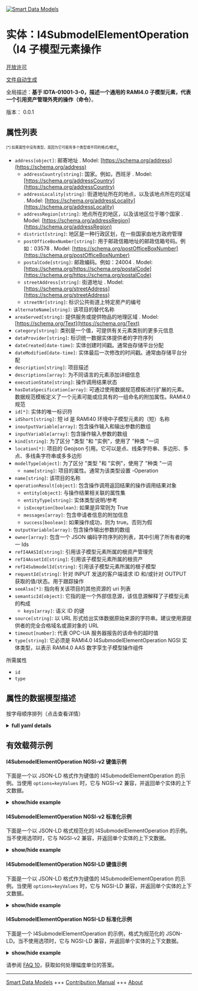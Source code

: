 <!-- 10-Header -->  
[![Smart Data Models](https://smartdatamodels.org/wp-content/uploads/2022/01/SmartDataModels_logo.png "Logo")](https://smartdatamodels.org)  
实体：I4SubmodelElementOperation（I4 子模型元素操作  
========================================<!-- /10-Header -->  
<!-- 15-License -->  
[开放许可](https://github.com/smart-data-models//dataModel.AAS/blob/master/I4SubmodelElementOperation/LICENSE.md)  
[文件自动生成](https://docs.google.com/presentation/d/e/2PACX-1vTs-Ng5dIAwkg91oTTUdt8ua7woBXhPnwavZ0FxgR8BsAI_Ek3C5q97Nd94HS8KhP-r_quD4H0fgyt3/pub?start=false&loop=false&delayms=3000#slide=id.gb715ace035_0_60)  
<!-- /15-License -->  
<!-- 20-Description -->  
全局描述：**基于 IDTA-01001-3-0，描述一个通用的 RAMI4.0 子模型元素，代表一个引用资产管理外壳的操作（命令）**。  
版本： 0.0.1  
<!-- /20-Description -->  
<!-- 30-PropertiesList -->  

## 属性列表  

<sup><sub>[*] 如果属性中没有类型，是因为它可能有多个类型或不同的格式/模式</sub></sup>。  
- `address[object]`: 邮寄地址  . Model: [https://schema.org/address](https://schema.org/address)	- `addressCountry[string]`: 国家。例如，西班牙  . Model: [https://schema.org/addressCountry](https://schema.org/addressCountry)  
	- `addressLocality[string]`: 街道地址所在的地点，以及该地点所在的区域  . Model: [https://schema.org/addressLocality](https://schema.org/addressLocality)  
	- `addressRegion[string]`: 地点所在的地区，以及该地区位于哪个国家  . Model: [https://schema.org/addressRegion](https://schema.org/addressRegion)  
	- `district[string]`: 地区是一种行政区划，在一些国家由地方政府管理    
	- `postOfficeBoxNumber[string]`: 用于邮政信箱地址的邮政信箱号码。例如：03578  . Model: [https://schema.org/postOfficeBoxNumber](https://schema.org/postOfficeBoxNumber)  
	- `postalCode[string]`: 邮政编码。例如：24004  . Model: [https://schema.org/https://schema.org/postalCode](https://schema.org/https://schema.org/postalCode)  
	- `streetAddress[string]`: 街道地址  . Model: [https://schema.org/streetAddress](https://schema.org/streetAddress)  
	- `streetNr[string]`: 标识公共街道上特定房产的编号    
- `alternateName[string]`: 该项目的替代名称  - `areaServed[string]`: 提供服务或提供物品的地理区域  . Model: [https://schema.org/Text](https://schema.org/Text)- `category[string]`: 类别是一个值，可提供有关元素类别的更多元信息  - `dataProvider[string]`: 标识统一数据实体提供者的字符序列  - `dateCreated[date-time]`: 实体创建时间戳。通常由存储平台分配  - `dateModified[date-time]`: 实体最后一次修改的时间戳。通常由存储平台分配  - `description[string]`: 项目描述  - `descriptions[array]`: 为不同语言的元素添加详细信息  - `executionState[string]`: 操作调用结果状态  - `hasDataSpecification[array]`: 可通过使用数据规范模板进行扩展的元素。数据规范模板定义了一个元素可能或应具有的一组命名的附加属性。RAMI4.0 规范  - `id[*]`: 实体的唯一标识符  - `idShort[string]`: 短 id 是 RAMI40 环境中子模型元素的（短）名称  - `inoutputVariable[array]`: 包含操作输入和输出参数的数组  - `inputVariable[array]`: 包含操作输入参数的数组  - `kind[string]`: 为了区分 "类型 "和 "实例"，使用了 "种类 "一词  - `location[*]`: 项目的 Geojson 引用。它可以是点、线条字符串、多边形、多点、多线条字符串或多多边形  - `modelType[object]`: 为了区分 "类型 "和 "实例"，使用了 "种类 "一词  	- `name[string]`: 项目的属性。通常为该类型设置 -Operation    
- `name[string]`: 该项目的名称  - `operationResult[object]`: 包含操作调用返回结果的操作调用结果对象  	- `entity[object]`: 与操作结果相关联的属性集    
	- `entityType[string]`: 实体类型说明/参考    
	- `isException[boolean]`: 如果是异常则为 True    
	- `messages[array]`: 包含申请者信息的附加信息    
	- `success[boolean]`: 如果操作成功，则为 true。否则为假    
- `outputVariable[array]`: 包含操作输出参数的数组  - `owner[array]`: 包含一个 JSON 编码字符序列的列表，其中引用了所有者的唯一 Ids  - `refI4AASId[string]`: 引用该子模型元素所属的根资产管理壳  - `refI4AssetId[string]`: 引用该子模型元素所属的根资产  - `refI4SubmodelId[string]`: 引用该子模型元素所属的根子模型  - `requestId[string]`: 针对 INPUT 发送的客户端请求 ID 和/或针对 OUTPUT 获取的值/状态。用于跟踪操作  - `seeAlso[*]`: 指向有关该项目的其他资源的 uri 列表  - `semanticId[object]`: 它指的是一个外部信息源，该信息源解释了子模型元素的构成  	- `keys[array]`: 语义 ID 的键    
- `source[string]`: 以 URL 形式给出实体数据原始来源的字符串。建议使用源提供者的完全合格域名或源对象的 URL  - `timeout[number]`: 代表 OPC-UA 服务器报告的该命令的超时值  - `type[string]`: 它必须是 RAMI4.0 I4SubmodelElementOperation NGSI 实体类型，以表示 RAMI4.0 AAS 数字孪生子模型操作组件  <!-- /30-PropertiesList -->  
<!-- 35-RequiredProperties -->  
所需属性  
- `id`  - `type`  <!-- /35-RequiredProperties -->  
<!-- 40-NotesYaml -->  
<!-- /40-NotesYaml -->  
<!-- 50-DataModelHeader -->  
## 属性的数据模型描述  
按字母顺序排列（点击查看详情）  
<!-- /50-DataModelHeader -->  
<!-- 60-ModelYaml -->  
<details><summary><strong>full yaml details</strong></summary>    
```yaml  
I4SubmodelElementOperation:    
  description: 'Based on IDTA-01001-3-0, describes a generic RAMI4.0 SubmodelElement representing an OPERATION (Command) of a referenced Asset Administration Shell'    
  properties:    
    address:    
      description: The mailing address    
      properties:    
        addressCountry:    
          description: 'The country. For example, Spain'    
          type: string    
          x-ngsi:    
            model: https://schema.org/addressCountry    
            type: Property    
        addressLocality:    
          description: 'The locality in which the street address is, and which is in the region'    
          type: string    
          x-ngsi:    
            model: https://schema.org/addressLocality    
            type: Property    
        addressRegion:    
          description: 'The region in which the locality is, and which is in the country'    
          type: string    
          x-ngsi:    
            model: https://schema.org/addressRegion    
            type: Property    
        district:    
          description: 'A district is a type of administrative division that, in some countries, is managed by the local government'    
          type: string    
          x-ngsi:    
            type: Property    
        postOfficeBoxNumber:    
          description: 'The post office box number for PO box addresses. For example, 03578'    
          type: string    
          x-ngsi:    
            model: https://schema.org/postOfficeBoxNumber    
            type: Property    
        postalCode:    
          description: 'The postal code. For example, 24004'    
          type: string    
          x-ngsi:    
            model: https://schema.org/https://schema.org/postalCode    
            type: Property    
        streetAddress:    
          description: The street address    
          type: string    
          x-ngsi:    
            model: https://schema.org/streetAddress    
            type: Property    
        streetNr:    
          description: Number identifying a specific property on a public street    
          type: string    
          x-ngsi:    
            type: Property    
      type: object    
      x-ngsi:    
        model: https://schema.org/address    
        type: Property    
    alternateName:    
      description: An alternative name for this item    
      type: string    
      x-ngsi:    
        type: Property    
    areaServed:    
      description: The geographic area where a service or offered item is provided    
      type: string    
      x-ngsi:    
        model: https://schema.org/Text    
        type: Property    
    category:    
      description: The category is a value that gives further meta information w.r.t. to the class of the element    
      type: string    
      x-ngsi:    
        type: Property    
    dataProvider:    
      description: A sequence of characters identifying the provider of the harmonised data entity    
      type: string    
      x-ngsi:    
        type: Property    
    dateCreated:    
      description: Entity creation timestamp. This will usually be allocated by the storage platform    
      format: date-time    
      type: string    
      x-ngsi:    
        type: Property    
    dateModified:    
      description: Timestamp of the last modification of the entity. This will usually be allocated by the storage platform    
      format: date-time    
      type: string    
      x-ngsi:    
        type: Property    
    description:    
      description: A description of this item    
      type: string    
      x-ngsi:    
        type: Property    
    descriptions:    
      description: For adding detailed knowledge about the Element in different languages    
      items:    
        description: Every object containing a description    
        properties:    
          language:    
            description: Substring identifying the language. Acronym according to ISO 639-1    
            type: string    
            x-ngsi:    
              type: Property    
          text:    
            description: The Description text is filled here    
            type: string    
            x-ngsi:    
              type: Property    
        type: object    
        x-ngsi:    
          type: Property    
      type: array    
      x-ngsi:    
        type: Property    
    executionState:    
      description: The operation invocation result state    
      enum:    
        - canceled    
        - completed    
        - failed    
        - initiated    
        - running    
        - timeout    
      type: string    
      x-ngsi:    
        type: Property    
    hasDataSpecification:    
      description: Element that can be extended by using data specification templates. A data specification template defines a named set of additional attributes an element may or shall have. RAMI4.0 specification    
      items:    
        description: Object containing the elements of the data specification    
        properties:    
          type:    
            description: 'Link, url or description of the specified data. DataSpecification template conformant to IEC61360'    
            type: string    
            x-ngsi:    
              type: Property    
        type: object    
        x-ngsi:    
          type: Property    
      type: array    
      x-ngsi:    
        type: Property    
    id:    
      anyOf:    
        - description: Identifier format of any NGSI entity    
          maxLength: 256    
          minLength: 1    
          pattern: ^[\w\-\.\{\}\$\+\*\[\]`|~^@!,:\\]+$    
          type: string    
          x-ngsi:    
            type: Property    
        - description: Identifier format of any NGSI entity    
          format: uri    
          type: string    
          x-ngsi:    
            type: Property    
      description: Unique identifier of the entity    
      x-ngsi:    
        type: Property    
    idShort:    
      description: short id is the (short) name of the SubmodelElement within RAMI40 environment    
      type: string    
      x-ngsi:    
        type: Property    
    inoutputVariable:    
      description: Array with parameters that are input and output of the operation    
      items:    
        description: Defines an inoutput variable for this command request    
        properties:    
          category:    
            description: The category is a value that gives further meta information w.r.t. to the class of the element    
            type: string    
            x-ngsi:    
              type: Property    
          constraints:    
            description: Constraints an inoutput Variable may have. RAMI4.0 Asset Administration Shell specification. Version 3.0RC02    
            items:    
              description: 'Every object containing the constraints '    
              properties:    
                type:    
                  description: 'Link, url, constraint ID (AAS Version 3.0RC02) or description of the constrain to be applied'    
                  type: string    
                  x-ngsi:    
                    type: Property    
              type: object    
              x-ngsi:    
                type: Property    
            type: array    
            x-ngsi:    
              type: Property    
          descriptions:    
            description: For adding detailed knowledge about the Element in different languages    
            items:    
              description: Every object containing the attributes of the descriptions    
              properties:    
                language:    
                  description: Substring identifying the language. Acronym according to ISO 639-1    
                  type: string    
                  x-ngsi:    
                    type: Property    
                text:    
                  description: The Description text is filled here    
                  type: string    
                  x-ngsi:    
                    type: Property    
              type: object    
              x-ngsi:    
                type: Property    
            type: array    
            x-ngsi:    
              type: Property    
          hasDataSpecification:    
            description: Element that can be extended by using data specification templates. A data specification template defines a named set of additional attributes an element may or shall have. RAMI4.0 specification    
            items:    
              description: Every object containing the descriptions of the data specification    
              properties:    
                type:    
                  description: 'Link, url or description of the specified data. DataSpecification template conformant to IEC61360'    
                  type: string    
                  x-ngsi:    
                    type: Property    
              type: object    
              x-ngsi:    
                type: Property    
            type: array    
            x-ngsi:    
              type: Property    
          idShort:    
            description: short id is the (short) name of the inoutput Value -variable name- within RAMI40 environment    
            type: string    
            x-ngsi:    
              type: Property    
          kind:    
            description: 'For the distinction of ''type'' and ''instance'', the term ''kind'' is used'    
            type: string    
            x-ngsi:    
              type: Property    
          modelType:    
            description: 'For the distinction of ''type'' and ''instance'', the term ''kind'' is used'    
            properties:    
              name:    
                description: Property of the item    
                type: string    
                x-ngsi:    
                  type: Property    
            type: object    
            x-ngsi:    
              type: Property    
          value:    
            description: The obtained value in string format    
            type: string    
            x-ngsi:    
              type: Property    
          valueType:    
            description: The value type used in string format    
            properties:    
              dataObjectType:    
                description: 'Property of the item. string, integer, float, num etc. are used set for this type'    
                properties:    
                  name:    
                    description: Property of the item. Object type    
                    type: string    
                    x-ngsi:    
                      type: Property    
                type: object    
                x-ngsi:    
                  type: Property    
            type: object    
            x-ngsi:    
              type: Property    
        type: object    
        x-ngsi:    
          type: Property    
      type: array    
      x-ngsi:    
        type: Property    
    inputVariable:    
      description: Array with input parameters of the operation    
      items:    
        description: Defines an Input variable for this command request    
        properties:    
          category:    
            description: The category is a value that gives further meta information w.r.t. to the class of the element    
            type: string    
            x-ngsi:    
              type: Property    
          constraints:    
            description: Constraints an Input Variable may have. RAMI4.0 Asset Administration Shell specification. Version 3.0RC02    
            items:    
              description: The object containing the constraints    
              properties:    
                type:    
                  description: 'Link, url, constraint ID (AAS Version 3.0RC02) or description of the constrain to be applied'    
                  type: string    
                  x-ngsi:    
                    type: Property    
              type: object    
              x-ngsi:    
                type: Property    
            type: array    
            x-ngsi:    
              type: Property    
          descriptions:    
            description: For adding detailed knowledge about the Element in different languages    
            items:    
              description: Every object containing the descriptions properties    
              properties:    
                language:    
                  description: Substring identifying the language. Acronym according to ISO 639-1    
                  type: string    
                  x-ngsi:    
                    type: Property    
                text:    
                  description: The Description text is filled here    
                  type: string    
                  x-ngsi:    
                    type: Property    
              type: object    
              x-ngsi:    
                type: Property    
            type: array    
            x-ngsi:    
              type: Property    
          hasDataSpecification:    
            description: Element that can be extended by using data specification templates. A data specification template defines a named set of additional attributes an element may or shall have. RAMI4.0 specification    
            items:    
              description: Every object containing the attributes of the data specification    
              properties:    
                type:    
                  description: 'Link, url or description of the specified data. DataSpecification template conformant to IEC61360'    
                  type: string    
                  x-ngsi:    
                    type: Property    
              type: object    
              x-ngsi:    
                type: Property    
            type: array    
            x-ngsi:    
              type: Property    
          idShort:    
            description: short id is the (short) name of the Input Value -variable name- within RAMI40 environment    
            type: string    
            x-ngsi:    
              type: Property    
          kind:    
            description: 'For the distinction of ''type'' and ''instance'', the term ''kind'' is used'    
            type: string    
            x-ngsi:    
              type: Property    
          modelType:    
            description: 'For the distinction of ''type'' and ''instance'', the term ''kind'' is used'    
            properties:    
              name:    
                description: Property of the item. Usually -OperationVariable- is set for this type    
                type: string    
                x-ngsi:    
                  type: Property    
            type: object    
            x-ngsi:    
              type: Property    
          value:    
            description: The given value in string format    
            type: string    
            x-ngsi:    
              type: Property    
          valueType:    
            description: The value type used in string format    
            properties:    
              dataObjectType:    
                description: 'Property of the item. string, integer, float, num etc. are used set for this type'    
                properties:    
                  name:    
                    description: Property of the item. Object type    
                    type: string    
                    x-ngsi:    
                      type: Property    
                type: object    
                x-ngsi:    
                  type: Property    
            type: object    
            x-ngsi:    
              type: Property    
        type: object    
        x-ngsi:    
          type: Property    
      type: array    
      x-ngsi:    
        type: Property    
    kind:    
      description: 'For the distinction of ''type'' and ''instance'', the term ''kind'' is used'    
      type: string    
      x-ngsi:    
        type: Property    
    location:    
      description: 'Geojson reference to the item. It can be Point, LineString, Polygon, MultiPoint, MultiLineString or MultiPolygon'    
      oneOf:    
        - description: Geojson reference to the item. Point    
          properties:    
            bbox:    
              items:    
                type: number    
              minItems: 4    
              type: array    
            coordinates:    
              items:    
                type: number    
              minItems: 2    
              type: array    
            type:    
              enum:    
                - Point    
              type: string    
          required:    
            - type    
            - coordinates    
          title: GeoJSON Point    
          type: object    
          x-ngsi:    
            type: GeoProperty    
        - description: Geojson reference to the item. LineString    
          properties:    
            bbox:    
              items:    
                type: number    
              minItems: 4    
              type: array    
            coordinates:    
              items:    
                items:    
                  type: number    
                minItems: 2    
                type: array    
              minItems: 2    
              type: array    
            type:    
              enum:    
                - LineString    
              type: string    
          required:    
            - type    
            - coordinates    
          title: GeoJSON LineString    
          type: object    
          x-ngsi:    
            type: GeoProperty    
        - description: Geojson reference to the item. Polygon    
          properties:    
            bbox:    
              items:    
                type: number    
              minItems: 4    
              type: array    
            coordinates:    
              items:    
                items:    
                  items:    
                    type: number    
                  minItems: 2    
                  type: array    
                minItems: 4    
                type: array    
              type: array    
            type:    
              enum:    
                - Polygon    
              type: string    
          required:    
            - type    
            - coordinates    
          title: GeoJSON Polygon    
          type: object    
          x-ngsi:    
            type: GeoProperty    
        - description: Geojson reference to the item. MultiPoint    
          properties:    
            bbox:    
              items:    
                type: number    
              minItems: 4    
              type: array    
            coordinates:    
              items:    
                items:    
                  type: number    
                minItems: 2    
                type: array    
              type: array    
            type:    
              enum:    
                - MultiPoint    
              type: string    
          required:    
            - type    
            - coordinates    
          title: GeoJSON MultiPoint    
          type: object    
          x-ngsi:    
            type: GeoProperty    
        - description: Geojson reference to the item. MultiLineString    
          properties:    
            bbox:    
              items:    
                type: number    
              minItems: 4    
              type: array    
            coordinates:    
              items:    
                items:    
                  items:    
                    type: number    
                  minItems: 2    
                  type: array    
                minItems: 2    
                type: array    
              type: array    
            type:    
              enum:    
                - MultiLineString    
              type: string    
          required:    
            - type    
            - coordinates    
          title: GeoJSON MultiLineString    
          type: object    
          x-ngsi:    
            type: GeoProperty    
        - description: Geojson reference to the item. MultiLineString    
          properties:    
            bbox:    
              items:    
                type: number    
              minItems: 4    
              type: array    
            coordinates:    
              items:    
                items:    
                  items:    
                    items:    
                      type: number    
                    minItems: 2    
                    type: array    
                  minItems: 4    
                  type: array    
                type: array    
              type: array    
            type:    
              enum:    
                - MultiPolygon    
              type: string    
          required:    
            - type    
            - coordinates    
          title: GeoJSON MultiPolygon    
          type: object    
          x-ngsi:    
            type: GeoProperty    
      x-ngsi:    
        type: GeoProperty    
    modelType:    
      description: 'For the distinction of ''type'' and ''instance'', the term ''kind'' is used'    
      properties:    
        name:    
          description: Property of the item. Usually -Operation- is set for this type    
          type: string    
          x-ngsi:    
            type: Property    
      type: object    
      x-ngsi:    
        type: Property    
    name:    
      description: The name of this item    
      type: string    
      x-ngsi:    
        type: Property    
    operationResult:    
      description: Contains The operation invocation result object with the returned result of an operation invocation    
      properties:    
        entity:    
          description: Set of properties linked to the operation results    
          type: object    
          x-ngsi:    
            type: Property    
        entityType:    
          description: Entity type description/reference    
          type: string    
          x-ngsi:    
            type: Property    
        isException:    
          description: True if it is an exception    
          type: boolean    
          x-ngsi:    
            type: Property    
        messages:    
          description: Additional message containing information for the requester    
          items:    
            description: Item object for the messages    
            properties:    
              code:    
                description: Technology-dependent status or error code    
                type: string    
                x-ngsi:    
                  type: Property    
              messageType:    
                description: The message type enum    
                enum:    
                  - error    
                  - exception    
                  - info    
                  - warning    
                type: string    
                x-ngsi:    
                  type: Property    
              text:    
                description: A message containing more information for the requester about a certain happening in the backend    
                type: string    
                x-ngsi:    
                  type: Property    
            type: object    
            x-ngsi:    
              type: Property    
          type: array    
          x-ngsi:    
            type: Property    
        success:    
          description: Success true if operation succeed. False if not    
          type: boolean    
          x-ngsi:    
            type: Property    
      type: object    
      x-ngsi:    
        type: Property    
    outputVariable:    
      description: Array with Output parameters of the operation    
      items:    
        description: Defines an Output variable for this command request    
        properties:    
          category:    
            description: The category is a value that gives further meta information w.r.t. to the class of the element    
            type: string    
            x-ngsi:    
              type: Property    
          constraints:    
            description: Constraints an Output Variable may have. RAMI4.0 Asset Administration Shell specification. Version 3.0RC02    
            items:    
              description: Every object containing the description of the constraints    
              properties:    
                type:    
                  description: 'Link, url, constraint ID (AAS Version 3.0RC02) or description of the constrain to be applied'    
                  type: string    
                  x-ngsi:    
                    type: Property    
              type: object    
              x-ngsi:    
                type: Property    
            type: array    
            x-ngsi:    
              type: Property    
          descriptions:    
            description: For adding detailed knowledge about the Element in different languages    
            items:    
              description: Every object containing the attributes of the descriptions    
              properties:    
                language:    
                  description: Substring identifying the language. Acronym according to ISO 639-1    
                  type: string    
                  x-ngsi:    
                    type: Property    
                text:    
                  description: The Description text is filled here    
                  type: string    
                  x-ngsi:    
                    type: Property    
              type: object    
              x-ngsi:    
                type: Property    
            type: array    
            x-ngsi:    
              type: Property    
          hasDataSpecification:    
            description: Element that can be extended by using data specification templates. A data specification template defines a named set of additional attributes an element may or shall have. RAMI4.0 specification    
            items:    
              description: Every object containing the details of the data specification    
              properties:    
                type:    
                  description: 'Link, url or description of the specified data. DataSpecification template conformant to IEC61360'    
                  type: string    
                  x-ngsi:    
                    type: Property    
              type: object    
              x-ngsi:    
                type: Property    
            type: array    
            x-ngsi:    
              type: Property    
          idShort:    
            description: short id is the (short) name of the Output Value -variable name- within RAMI40 environment    
            type: string    
            x-ngsi:    
              type: Property    
          kind:    
            description: 'For the distinction of ''type'' and ''instance'', the term ''kind'' is used'    
            type: string    
            x-ngsi:    
              type: Property    
          modelType:    
            description: 'For the distinction of ''type'' and ''instance'', the term ''kind'' is used'    
            properties:    
              name:    
                description: Property of the item. Usually -OperationVariable- is set for this type    
                type: string    
                x-ngsi:    
                  type: Property    
            type: object    
            x-ngsi:    
              type: Property    
          value:    
            description: The obtained value in string format    
            type: string    
            x-ngsi:    
              type: Property    
          valueType:    
            description: The value type used in string format    
            properties:    
              dataObjectType:    
                description: 'Property of the item. string, integer, float, num etc. are used set for this type'    
                properties:    
                  name:    
                    description: Property of the item. Object type    
                    type: string    
                    x-ngsi:    
                      type: Property    
                type: object    
                x-ngsi:    
                  type: Property    
            type: object    
            x-ngsi:    
              type: Property    
        type: object    
        x-ngsi:    
          type: Property    
      type: array    
      x-ngsi:    
        type: Property    
    owner:    
      description: A List containing a JSON encoded sequence of characters referencing the unique Ids of the owner(s)    
      items:    
        anyOf:    
          - description: Identifier format of any NGSI entity    
            maxLength: 256    
            minLength: 1    
            pattern: ^[\w\-\.\{\}\$\+\*\[\]`|~^@!,:\\]+$    
            type: string    
            x-ngsi:    
              type: Property    
          - description: Identifier format of any NGSI entity    
            format: uri    
            type: string    
            x-ngsi:    
              type: Property    
        description: Unique identifier of the entity    
        x-ngsi:    
          type: Property    
      type: array    
      x-ngsi:    
        type: Property    
    refI4AASId:    
      description: References the root Asset Administration Shell which this SubmodelElement belongs to    
      type: string    
      x-ngsi:    
        type: Relationship    
    refI4AssetId:    
      description: References the root Asset which this SubmodelElement belongs to    
      type: string    
      x-ngsi:    
        type: Relationship    
    refI4SubmodelId:    
      description: References the root Submodel which this SubmodelElement belongs to    
      type: string    
      x-ngsi:    
        type: Relationship    
    requestId:    
      description: Client request ID sent -for INPUT- and/or the retrieved value/status -for OUTPUT-. Used to TRACK the operations    
      type: string    
      x-ngsi:    
        type: Property    
    seeAlso:    
      description: list of uri pointing to additional resources about the item    
      oneOf:    
        - items:    
            format: uri    
            type: string    
          minItems: 1    
          type: array    
        - format: uri    
          type: string    
      x-ngsi:    
        type: Property    
    semanticId:    
      description: 'It refers to an external information source, which explains the formulation of the submodel element'    
      properties:    
        keys:    
          description: Keys for the semantic id    
          items:    
            description: Every object containing the keys for the semantic id    
            properties:    
              idType:    
                description: References the ID of the type    
                type: string    
                x-ngsi:    
                  type: Property    
              index:    
                description: Integer value of the item    
                type: number    
                x-ngsi:    
                  type: Property    
              local:    
                description: Describes a local or not item    
                type: boolean    
                x-ngsi:    
                  type: Property    
              value:    
                description: Describes/includes the corresponding value    
                type: string    
                x-ngsi:    
                  type: Property    
            type: object    
            x-ngsi:    
              type: Property    
          type: array    
          x-ngsi:    
            type: Property    
      type: object    
      x-ngsi:    
        type: Property    
    source:    
      description: 'A sequence of characters giving the original source of the entity data as a URL. Recommended to be the fully qualified domain name of the source provider, or the URL to the source object'    
      type: string    
      x-ngsi:    
        type: Property    
    timeout:    
      description: Represents the timeout value for this command reported by the OPC-UA server    
      type: number    
      x-ngsi:    
        type: Property    
    type:    
      description: It has to be RAMI4.0 I4SubmodelElementOperation NGSI Entity type to represent a RAMI4.0 AAS Digital Twin Submodel Operation component    
      enum:    
        - I4SubmodelElementOperation    
      type: string    
      x-ngsi:    
        type: Property    
  required:    
    - id    
    - type    
  type: object    
  x-derived-from: https://industrialdigitaltwin.org/en/wp-content/uploads/sites/2/2023/04/IDTA-01001-3-0_SpecificationAssetAdministrationShell_Part1_Metamodel.pdf    
  x-disclaimer: 'Redistribution and use in source and binary forms, with or without modification, are permitted  provided that the license conditions are met. Copyleft (c) 2024 Contributors to Smart Data Models Program'    
  x-license-url: https://github.com/smart-data-models/dataModel.AAS/blob/master/I4SubmodelElementOperation/LICENSE.md    
  x-model-schema: https://smart-data-models.github.io/dataModel.AAS/I4SubmodelElementOperation/schema.json    
  x-model-tags: Corosect    
  x-version: 0.0.1    
```  
</details>    
<!-- /60-ModelYaml -->  
<!-- 70-MiddleNotes -->  
<!-- /70-MiddleNotes -->  
<!-- 80-Examples -->  
## 有效载荷示例  
#### I4SubmodelElementOperation NGSI-v2 键值示例  
下面是一个以 JSON-LD 格式作为键值的 I4SubmodelElementOperation 的示例。当使用 `options=keyValues` 时，它与 NGSI-v2 兼容，并返回单个实体的上下文数据。  
<details><summary><strong>show/hide example</strong></summary>    
```json  
{  
  "id": "urn:ngsi-v2:RAMI40:I4SubmodelElementOperation:OperationalCapability:MRobotExecuteTask:AASMRobotVI",  
  "type": "I4SubmodelElementOperation",  
  "category": "PARAMETER",  
  "descriptions": [  
    {  
      "language": "en",  
      "text": "Submodel operational capability [contains various data related to the operation capability of sensor]"  
    }  
  ],  
  "executionState": "initiated",  
  "hasDataSpecification": [],  
  "idShort": "MRobotExecuteTask",  
  "inoutputVariable": [],  
  "inputVariable": [  
    {  
      "value": "review",  
      "constraints": [],  
      "hasDataSpecification": [],  
      "idShort": "TaskID",  
      "category": "CONSTANT",  
      "valueType": {  
        "dataObjectType": {  
          "name": "arg.DataType"  
        }  
      },  
      "kind": "Instance",  
      "descriptions": [  
        {  
          "language": "en",  
          "text": "To give the task id to be executed"  
        }  
      ],  
      "modelType": {  
        "name": "OperationVariable"  
      }  
    }  
  ],  
  "kind": "Instance",  
  "modelType": {  
    "name": "Operation"  
  },  
  "operationResult": {  
    "success": true,  
    "isException": false,  
    "entity": {},  
    "entityType": "string",  
    "messages": [  
      {  
        "messageType": "info",  
        "text": "no message text",  
        "code": "no code"  
      }  
    ]  
  },  
  "outputVariable": [  
    {  
      "value": "review",  
      "constraints": [],  
      "hasDataSpecification": [],  
      "idShort": "CommandStatus",  
      "category": "CONSTANT",  
      "valueType": {  
        "dataObjectType": {  
          "name": "arg.DataType"  
        }  
      },  
      "kind": "Instance",  
      "descriptions": [  
        {  
          "language": "en",  
          "text": "To let the the service consumer know that the command has been received and will be processed"  
        }  
      ],  
      "modelType": {  
        "name": "OperationVariable"  
      }  
    }  
  ],  
  "refI4AASId": "urn:ngsi-v2:RAMI40:I4AAS:MRobotVI:AASMRobotVI",  
  "refI4AssetId": "urn:ngsi-v2:RAMI40:I4Asset:MRobotVI:AASMRobotVI",  
  "refI4SubmodelId": "urn:ngsi-v2:RAMI40:I4Submodel:OperationalCapability:AASMRobotVI",  
  "requestId": "review",  
  "semanticId": {  
    "keys": [  
      {  
        "type": "Submodel",  
        "local": false,  
        "value": "",  
        "index": 0,  
        "idType": ""  
      }  
    ]  
  },  
  "timeout": 0  
}  
```  
</details>  
#### I4SubmodelElementOperation NGSI-v2 标准化示例  
下面是一个以 JSON-LD 格式规范化的 I4SubmodelElementOperation 的示例。当不使用选项时，它与 NGSI-v2 兼容，并返回单个实体的上下文数据。  
<details><summary><strong>show/hide example</strong></summary>    
```json  
{  
    "id": "urn:ngsi-v2:RAMI40:I4SubmodelElementOperation:OperationalCapability:drop:AGV1",  
    "type": "I4SubmodelElementOperation",  
    "category": {  
        "type": "Text",  
        "value": "CONSTANT",  
        "metadata": {}  
    },  
    "descriptions": {  
        "type": "StructuredValue",  
        "value": [  
            {  
                "language": "en",  
                "text": "Request the AGV to drop a load"  
            }  
        ],  
        "metadata": {}  
    },  
    "hasDataSpecification": {  
        "type": "StructuredValue",  
        "value": "None",  
        "metadata": {}  
    },  
    "idShort": {  
        "type": "Text",  
        "value": "drop",  
        "metadata": {}  
    },  
    "inoutputVariable": {  
        "type": "StructuredValue",  
        "value": [],  
        "metadata": {}  
    },  
    "inputVariable": {  
        "type": "StructuredValue",  
        "value": [  
            {  
                "value": "EURO",  
                "idShort": "loadType"  
            },  
            {  
                "value": "1",  
                "idShort": "loadId"  
            },  
            {  
                "value": "0",  
                "idShort": "height"  
            },  
            {  
                "value": "0",  
                "idShort": "depth"  
            },  
            {  
                "value": "0",  
                "idShort": "side"  
            }  
        ],  
        "metadata": {}  
    },  
    "kind": {  
        "type": "Text",  
        "value": "Instance",  
        "metadata": {}  
    },  
    "modelType": {  
        "type": "StructuredValue",  
        "value": {  
            "name": "Operation"  
        },  
        "metadata": {}  
    },  
    "operationResult": {  
        "type": "StructuredValue",  
        "value": {},  
        "metadata": {}  
    },  
    "outputVariable": {  
        "type": "StructuredValue",  
        "value": [  
            {  
                "value": "",  
                "idShort": "CommandStatus"  
            }  
        ],  
        "metadata": {}  
    },  
    "refI4AASId": {  
        "type": "Text",  
        "value": "urn:ngsi-v2:RAMI40:I4AAS:AGV:AGV1",  
        "metadata": {}  
    },  
    "refI4AssetId": {  
        "type": "Text",  
        "value": "urn:ngsi-v2:RAMI40:I4Asset:AGV:AGV1",  
        "metadata": {}  
    },  
    "refI4SubmodelId": {  
        "type": "Text",  
        "value": "urn:ngsi-v2:RAMI40:I4Submodel:OperationalCapability:AGV1",  
        "metadata": {}  
    },  
    "requestId": {  
        "type": "Text",  
        "value": "3b85ce8a-e8dd-4918-b327-c049e7b3d127",  
        "metadata": {}  
    },  
    "semanticId": {  
        "type": "StructuredValue",  
        "value": {  
            "keys": []  
        },  
        "metadata": {}  
    },  
    "timeout": {  
        "type": "Number",  
        "value": 0,  
        "metadata": {}  
    },  
    "valueId": {  
        "type": "Text",  
        "value": "unused",  
        "metadata": {}  
    }  
}  
```  
</details>  
#### I4SubmodelElementOperation NGSI-LD 键值示例  
下面是一个以 JSON-LD 格式作为键值的 I4SubmodelElementOperation 的示例。当使用 `options=keyValues` 时，它与 NGSI-LD 兼容，并返回单个实体的上下文数据。  
<details><summary><strong>show/hide example</strong></summary>    
```json  
{  
  "id": "urn:ngsi-v2:RAMI40:I4SubmodelElementOperation:OperationalCapability:MRobotExecuteTask:AASMRobotVI",  
  "type": "I4SubmodelElementOperation",  
  "category": "PARAMETER",  
  "descriptions": [  
    {  
      "language": "en",  
      "text": "Submodel operational capability [contains various data related to the operation capability of sensor]"  
    }  
  ],  
  "executionState": "initiated",  
  "hasDataSpecification": [],  
  "idShort": "MRobotExecuteTask",  
  "inoutputVariable": [],  
  "inputVariable": [  
    {  
      "value": "review",  
      "hasDataSpecification": [],  
      "idShort": "TaskID",  
      "category": "CONSTANT",  
      "valueType": {  
        "dataObjectType": {  
          "name": "arg.DataType"  
        }  
      },  
      "kind": "Instance",  
      "descriptions": [  
        {  
          "language": "en",  
          "text": "To give the task id to be executed"  
        }  
      ],  
      "modelType": {  
        "name": "OperationVariable"  
      }  
    }  
  ],  
  "kind": "Instance",  
  "modelType": {  
    "name": "Operation"  
  },  
  "operationResult": {  
    "success": true,  
    "isException": false,  
    "entity": {},  
    "entityType": "string",  
    "messages": [  
      {  
        "messageType": "info",  
        "text": "no message text",  
        "code": "no code"  
      }  
    ]  
  },  
  "outputVariable": [  
    {  
      "value": "review",  
      "hasDataSpecification": [],  
      "idShort": "CommandStatus",  
      "category": "CONSTANT",  
      "valueType": {  
        "dataObjectType": {  
          "name": "arg.DataType"  
        }  
      },  
      "kind": "Instance",  
      "descriptions": [  
        {  
          "language": "en",  
          "text": "To let the the service consumer know that the command has been received and will be processed"  
        }  
      ],  
      "modelType": {  
        "name": "OperationVariable"  
      }  
    }  
  ],  
  "refI4AASId": "urn:ngsi-v2:RAMI40:I4AAS:MRobotVI:AASMRobotVI",  
  "refI4AssetId": "urn:ngsi-v2:RAMI40:I4Asset:MRobotVI:AASMRobotVI",  
  "refI4SubmodelId": "urn:ngsi-v2:RAMI40:I4Submodel:OperationalCapability:AASMRobotVI",  
  "requestId": "review",  
  "semanticId": {  
    "keys": [  
      {  
        "type": "Submodel",  
        "local": false,  
        "value": "",  
        "index": 0,  
        "idType": ""  
      }  
    ]  
  },  
  "timeout": 0,  
  "@context": [  
    "https://smart-data-models.github.io/dataModel.AAS/context.jsonld"  
  ]  
}  
```  
</details>  
#### I4SubmodelElementOperation NGSI-LD 标准化示例  
下面是一个 I4SubmodelElementOperation 的示例，格式为规范化的 JSON-LD。当不使用选项时，它与 NGSI-LD 兼容，并返回单个实体的上下文数据。  
<details><summary><strong>show/hide example</strong></summary>    
```json  
{  
  "id": "urn:ngsi-v2:RAMI40:I4SubmodelElementOperation:OperationalCapability:drop:AGV1",  
  "type": "I4SubmodelElementOperation",  
  "category": {  
    "type": "Property",  
    "value": "CONSTANT"  
  },  
  "descriptions": {  
    "type": "Property",  
    "value": [  
      {  
        "language": "en",  
        "text": "Request the AGV to drop a load"  
      }  
    ]  
  },  
  "hasDataSpecification": {  
    "type": "Property",  
    "value": "None"  
  },  
  "idShort": {  
    "type": "Property",  
    "value": "drop"  
  },  
  "inoutputVariable": {  
    "type": "Property",  
    "value": []  
  },  
  "inputVariable": {  
    "type": "Property",  
    "value": [  
      {  
        "value": "EURO",  
        "idShort": "loadType"  
      },  
      {  
        "value": "1",  
        "idShort": "loadId"  
      },  
      {  
        "value": "0",  
        "idShort": "height"  
      },  
      {  
        "value": "0",  
        "idShort": "depth"  
      },  
      {  
        "value": "0",  
        "idShort": "side"  
      }  
    ]  
  },  
  "kind": {  
    "type": "Property",  
    "value": "Instance"  
  },  
  "modelType": {  
    "type": "Property",  
    "value": {  
      "name": "Operation"  
    }  
  },  
  "operationResult": {  
    "type": "Property",  
    "value": {}  
  },  
  "outputVariable": {  
    "type": "Property",  
    "value": [  
      {  
        "value": "",  
        "idShort": "CommandStatus"  
      }  
    ]  
  },  
  "refI4AASId": {  
    "type": "Property",  
    "value": "urn:ngsi-v2:RAMI40:I4AAS:AGV:AGV1"  
  },  
  "refI4AssetId": {  
    "type": "Property",  
    "value": "urn:ngsi-v2:RAMI40:I4Asset:AGV:AGV1"  
  },  
  "refI4SubmodelId": {  
    "type": "Property",  
    "value": "urn:ngsi-v2:RAMI40:I4Submodel:OperationalCapability:AGV1"  
  },  
  "requestId": {  
    "type": "Property",  
    "value": "3b85ce8a-e8dd-4918-b327-c049e7b3d127"  
  },  
  "semanticId": {  
    "type": "Property",  
    "value": {  
      "keys": []  
    }  
  },  
  "timeout": {  
    "type": "Property",  
    "value": 0  
  },  
  "valueId": {  
    "type": "Property",  
    "value": "unused"  
  }  
}  
```  
</details><!-- /80-Examples -->  
<!-- 90-FooterNotes -->  
<!-- /90-FooterNotes -->  
<!-- 95-Units -->  
请参阅 [FAQ 10](https://smartdatamodels.org/index.php/faqs/)，获取如何处理幅度单位的答案。  
<!-- /95-Units -->  
<!-- 97-LastFooter -->  
---  
[Smart Data Models](https://smartdatamodels.org) +++ [Contribution Manual](https://bit.ly/contribution_manual) +++ [About](https://bit.ly/Introduction_SDM)<!-- /97-LastFooter -->  
